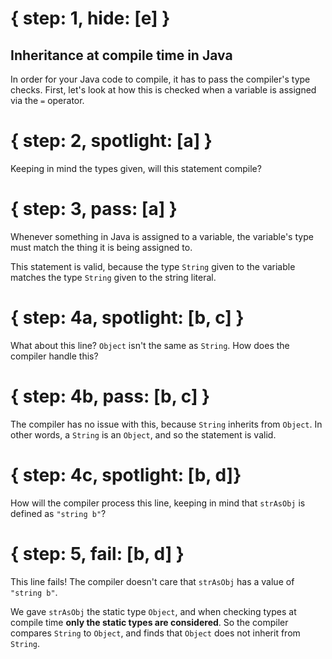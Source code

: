 # { step: 1, hide: [e] }
## Inheritance at compile time in Java
In order for your Java code to compile, it has to pass the compiler's type checks. First, let's look at how this is checked when a variable is assigned via the `=` operator.


# { step: 2, spotlight: [a] }
Keeping in mind the types given, will this statement compile?


# { step: 3, pass: [a] }
Whenever something in Java is assigned to a variable, the variable's type must match the thing it is being assigned to.

This statement is valid, because the type `String` given to the variable matches the type `String` given to the string literal.


# { step: 4a, spotlight: [b, c] }
What about this line? `Object` isn't the same as `String`. How does the compiler handle this?


# { step: 4b, pass: [b, c] }
The compiler has no issue with this, because `String` inherits from `Object`. In other words, a `String` is an `Object`, and so the statement is valid.


# { step: 4c, spotlight: [b, d]}
How will the compiler process this line, keeping in mind that `strAsObj` is defined as `"string b"`?


# { step: 5, fail: [b, d] }
This line fails! The compiler doesn't care that `strAsObj` has a value of `"string b"`.

We gave `strAsObj` the static type `Object`, and when checking types at compile time **only the static types are considered**. So the compiler compares `String` to `Object`, and finds that `Object` does not inherit from `String`.
